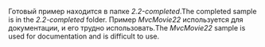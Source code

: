 <span data-ttu-id="739d4-101">Готовый пример находится в папке *2.2-completed*.</span><span class="sxs-lookup"><span data-stu-id="739d4-101">The completed sample is in the *2.2-completed* folder.</span></span> <span data-ttu-id="739d4-102">Пример *MvcMovie22* используется для документации, и его трудно использовать.</span><span class="sxs-lookup"><span data-stu-id="739d4-102">The *MvcMovie22* sample is used for documentation and is difficult to use.</span></span>